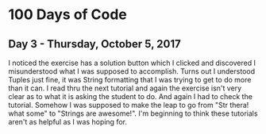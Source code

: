 # 100 Days of Code
## Day 3 - Thursday, October 5, 2017
I noticed the exercise has a solution button which I clicked and discovered I misunderstood
what I was supposed to accomplish. Turns out I understood Tuples just fine, it was
String formatting that I was trying to get to do more than it can.
I read thru the next tutorial and again the exercise isn't very clear as to what it is
asking the student to do. And again I had to check the tutorial. Somehow I was supposed to
make the leap to go from "Str thera! what some" to "Strings are awesome!". I'm
beginning to think these tutorials aren't as helpful as I was hoping for.